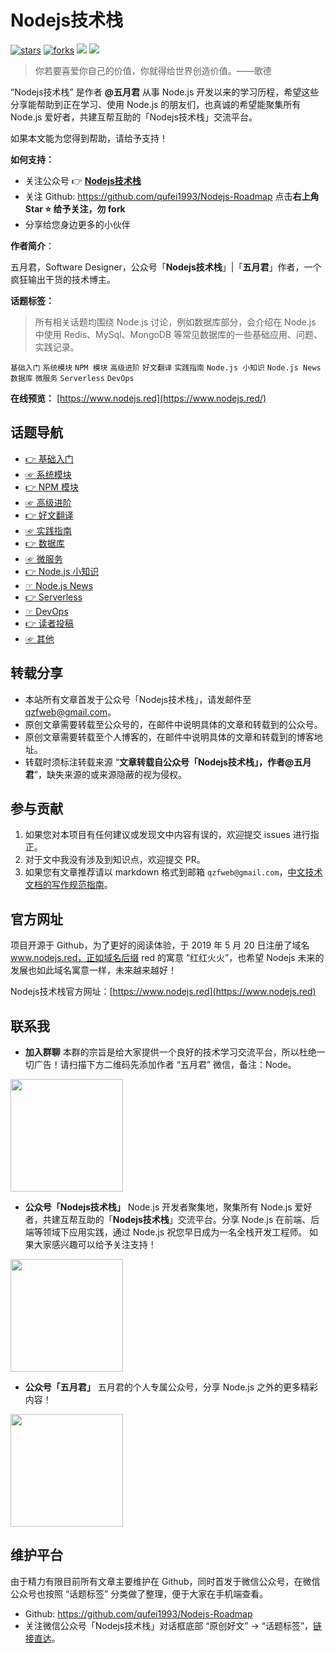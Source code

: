 # Nodejs技术栈

[![stars](https://badgen.net/github/stars/qufei1993/Nodejs-Roadmap?icon=github&color=4ab8a1)](https://github.com/qufei1993/Nodejs-Roadmap) [![forks](https://badgen.net/github/forks/qufei1993/Nodejs-Roadmap?icon=github&color=4ab8a1)](https://github.com/qufei1993/Nodejs-Roadmap) [<img src="https://img.shields.io/static/v1.svg?label=%E6%85%95%E8%AF%BE&message=7k%20stars&color=ef151f">](https://www.imooc.com/u/2667395) [<img src="https://img.shields.io/badge/%E5%BE%AE%E4%BF%A1-%E5%85%AC%E4%BC%97%E5%8F%B7-brightgreen">](https://nodejsred.oss-cn-shanghai.aliyuncs.com/node_roadmap_wx.jpg?x-oss-process=style/may)

> 你若要喜爱你自己的价值，你就得给世界创造价值。——歌德

“Nodejs技术栈” 是作者 **@五月君** 从事 Node.js 开发以来的学习历程，希望这些分享能帮助到正在学习、使用 Node.js 的朋友们，也真诚的希望能聚集所有 Node.js 爱好者，共建互帮互助的「Nodejs技术栈」交流平台。

如果本文能为您得到帮助，请给予支持！

**如何支持：**
- 关注公众号 👉 [**Nodejs技术栈**](https://nodejsred.oss-cn-shanghai.aliyuncs.com/node_roadmap_wx.jpg?x-oss-process=style/may)
- 关注 Github: https://github.com/qufei1993/Nodejs-Roadmap 点击**右上角 Star :star: 给予关注，勿 fork**
- 分享给您身边更多的小伙伴

**作者简介**：

五月君，Software Designer，公众号「**Nodejs技术栈**」|「**五月君**」作者，一个疯狂输出干货的技术博主。

**话题标签：**

> 所有相关话题均围绕 Node.js 讨论，例如数据库部分，会介绍在 Node.js 中使用 Redis、MySql、MongoDB 等常见数据库的一些基础应用、问题、实践记录。

`基础入门` `系统模块` `NPM 模块` `高级进阶` `好文翻译` `实践指南` `Node.js 小知识` `Node.js News` `数据库` `微服务`  `Serverless` `DevOps`

**在线预览：** [https://www.nodejs.red](https://www.nodejs.red/)

## 话题导航

* [👉 基础入门](https://mp.weixin.qq.com/mp/appmsgalbum?__biz=MzIyNDU2NTc5Mw==&action=getalbum&album_id=1414786917090328577#wechat_redirect)
* [☞ 系统模块](https://mp.weixin.qq.com/mp/appmsgalbum?__biz=MzIyNDU2NTc5Mw==&action=getalbum&album_id=1486329730575450113#wechat_redirect)
* [👉 NPM 模块](https://mp.weixin.qq.com/mp/appmsgalbum?__biz=MzIyNDU2NTc5Mw==&action=getalbum&album_id=1825586897415389186#wechat_redirect)
* [ ☞ 高级进阶](https://mp.weixin.qq.com/mp/appmsgalbum?__biz=MzIyNDU2NTc5Mw==&action=getalbum&album_id=1608785177588088833#wechat_redirect)
* [👉 好文翻译](https://mp.weixin.qq.com/mp/appmsgalbum?__biz=MzIyNDU2NTc5Mw==&action=getalbum&album_id=1608785177621643272#wechat_redirect)
* [☞ 实践指南](https://mp.weixin.qq.com/mp/appmsgalbum?__biz=MzIyNDU2NTc5Mw==&action=getalbum&album_id=1658785795345825795#wechat_redirect)
* [👉 数据库](https://mp.weixin.qq.com/mp/appmsgalbum?__biz=MzIyNDU2NTc5Mw==&action=getalbum&album_id=1971342491291303937#wechat_redirect)
* [☞ 微服务](https://mp.weixin.qq.com/mp/appmsgalbum?__biz=MzIyNDU2NTc5Mw==&action=getalbum&album_id=1971387968787398659#wechat_redirect)
* [👉 Node.js 小知识](https://mp.weixin.qq.com/mp/appmsgalbum?__biz=MzIyNDU2NTc5Mw==&action=getalbum&album_id=1679118121804054530#wechat_redirect)
* [☞ Node.js News](https://mp.weixin.qq.com/mp/appmsgalbum?__biz=MzIyNDU2NTc5Mw==&action=getalbum&album_id=1971370235941175298#wechat_redirect)
* [👉 Serverless](https://mp.weixin.qq.com/mp/appmsgalbum?__biz=MzIyNDU2NTc5Mw==&action=getalbum&album_id=1971405184928923651#wechat_redirect)
* [☞ DevOps](https://mp.weixin.qq.com/mp/appmsgalbum?__biz=MzIyNDU2NTc5Mw==&action=getalbum&album_id=1831406119311720449#wechat_redirect)
* [👉 读者投稿](https://mp.weixin.qq.com/mp/appmsgalbum?__biz=MzIyNDU2NTc5Mw==&action=getalbum&album_id=1971364760327634945#wechat_redirect)
* [☞ 其他](/other/about-us.md)

## 转载分享

* 本站所有文章首发于公众号「Nodejs技术栈」，请发邮件至 qzfweb@gmail.com。
* 原创文章需要转载至公众号的，在邮件中说明具体的文章和转载到的公众号。
* 原创文章需要转载至个人博客的，在邮件中说明具体的文章和转载到的博客地址。
* 转载时须标注转载来源 “**文章转载自公众号「Nodejs技术栈」，作者@五月君**”，缺失来源的或来源隐蔽的视为侵权。

## 参与贡献

1. 如果您对本项目有任何建议或发现文中内容有误的，欢迎提交 issues 进行指正。
2. 对于文中我没有涉及到知识点，欢迎提交 PR。
3. 如果您有文章推荐请以 markdown 格式到邮箱 `qzfweb@gmail.com`，[中文技术文档的写作规范指南](https://github.com/ruanyf/document-style-guide)。

## 官方网址

项目开源于 Github，为了更好的阅读体验，于 2019 年 5 月 20 日注册了域名 www.nodejs.red，正如域名后缀 red 的寓意 “红红火火”，也希望 Nodejs 未来的发展也如此域名寓意一样，未来越来越好！

Nodejs技术栈官方网址：[https://www.nodejs.red](https://www.nodejs.red)

## 联系我

- **加入群聊**
本群的宗旨是给大家提供一个良好的技术学习交流平台，所以杜绝一切广告！请扫描下方二维码先添加作者 “五月君” 微信，备注：Node。
<img src="https://nodejsred.oss-cn-shanghai.aliyuncs.com/wx.jpeg?x-oss-process=style/may" width="180" height="180"/>

- **公众号「Nodejs技术栈」**
Node.js 开发者聚集地，聚集所有 Node.js 爱好者，共建互帮互助的「**Nodejs技术栈**」交流平台。分享 Node.js 在前端、后端等领域下应用实践，通过 Node.js 祝您早日成为一名全栈开发工程师。 如果大家感兴趣可以给予关注支持！
<img src="https://nodejsred.oss-cn-shanghai.aliyuncs.com/node_roadmap_wx.jpg?x-oss-process=style/may" width="180" height="180"/>

- **公众号「五月君」**
五月君的个人专属公众号，分享 Node.js 之外的更多精彩内容！
<img src="https://qufei1993.oss-cn-beijing.aliyuncs.com/codingmay/wx/account" width="180" height="180"/>

## 维护平台

由于精力有限目前所有文章主要维护在 Github，同时首发于微信公众号，在微信公众号也按照 “话题标签” 分类做了整理，便于大家在手机端查看。

* Github: https://github.com/qufei1993/Nodejs-Roadmap
* 关注微信公众号「Nodejs技术栈」对话框底部 “原创好文” -> “话题标签”，[链接直达](http://mp.weixin.qq.com/s?__biz=MzIyNDU2NTc5Mw==&mid=100012388&idx=1&sn=97fc192f6d61c0b50a84e966a3a0e949&chksm=680fbe2a5f78373cfc21ab1d1a95e8d4f78f24066c3d5a612e1a3e388bfef9890230037446f5#rd)。
